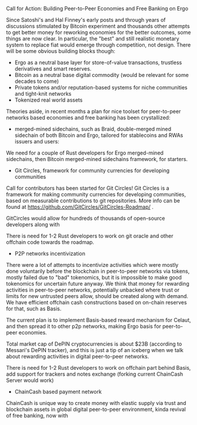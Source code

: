 Call for Action: Building Peer-to-Peer Economies and Free Banking on Ergo

Since Satoshi's and Hal Finney's early posts and through years of discussions stimulated by Bitcoin experiment and thousands
other attempts to get better money for reworking economies for the better outcomes, some things are now clear. In particular,
the "best" and still realistic monetary system to replace fiat would emerge through competition, not design. There will be some obvious building
blocks though:

* Ergo as a neutral base layer for store-of-value transactions, trustless derivatives and smart reserves.
* Bitcoin as a neutral base digital commodity (would be relevant for some decades to come)
* Private tokens and/or reputation-based systems for niche communities and tight-knit networks
* Tokenized real world assets

Theories aside, in recent months a plan for nice toolset for peer-to-peer networks based economies and free banking has been crystallized:

* merged-mined sidechains, such as Braid, double-merged mined sidechain of both Bitcoin and Ergo, tailored for stablecoins and RWAs issuers and users:

We need for a couple of Rust developers for Ergo merged-mined sidechains, then Bitcoin merged-mined sidechains framework, for starters.

* Git Circles, framework for community currencies for developing communities

Call for contributors has been started for Git Circles! Git Circles is a framework for making community currencies for 
developing communities, based on measurable contributions to git repositories. More info can be found at 
https://github.com/GitCircles/GitCircles-Roadmap/ .

GitCircles would allow for hundreds of thousands of open-source developers along with 

There is need for 1-2 Rust developers to work on git oracle and other offchain code towards the roadmap.


* P2P networks incentivization

There were a lot of attempts to incentivize activities which were mostly done voluntarily before the blockchain in peer-to-peer networks via tokens, mostly failed
due to "bad" tokenomics, but it is impossible to make good tokenomics for uncertain future anyway. We think that money for rewarding activities in peer-to-peer networks,
potentially unbacked where trust or limits for new untrusted peers allow,  should be created along with demand. We have efficient offchain cash constructions based on on-chain reserves for that, such as Basis.

The current plan is to implement Basis-based reward mechanism for Celaut, and then spread it to other p2p networks, making Ergo basis for peer-to-peer economies.

Total market cap of DePIN cryptocurrencies is about $23B (according to Messari's DePIN tracker), and this is just a tip
of an iceberg when we talk about rewarding activities in digital peer-to-peer networks. 

There is need for 1-2 Rust developers to work on offchain part behind Basis, add support for trackers and notes exchange 
(forking current ChainCash Server would work)

* ChainCash based payment network

ChainCash is unique way to create money with elastic supply via trust and blockchain assets in global digital peer-to-peer 
environment, kinda revival of free banking, now with 